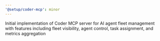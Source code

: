 ```yaml
---
'@setup/coder-mcp': minor
---
```


Initial implementation of Coder MCP server for AI agent fleet management with features including fleet visibility, agent control, task assignment, and metrics aggregation
